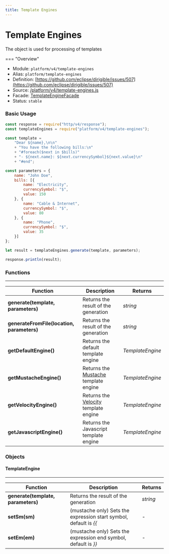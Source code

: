 ```yaml
---
title: Template Engines
---
```


Template Engines
===

The object is used for processing of templates

=== "Overview"
- Module: `platform/v4/template-engines`
- Alias: `platform/template-engines`
- Definition: [https://github.com/eclipse/dirigible/issues/507](https://github.com/eclipse/dirigible/issues/507)
- Source: [/platform/v4/template-engines.js](https://github.com/dirigiblelabs/api-platform/blob/master/platform/v4/template-engines.js)
- Facade: [TemplateEngineFacade](https://github.com/eclipse/dirigible/blob/master/api/api-facade/api-core/src/main/java/org/eclipse/dirigible/api/v3/core/TemplateEngineFacade.java)
- Status: `stable`

### Basic Usage

```javascript
const response = require("http/v4/response");
const templateEngines = require("platform/v4/template-engines");

const template = 
    "Dear ${name},\n\n"
    + "You have the following bills:\n"
    + "#foreach($next in $bills)"
    + "- ${next.name}: ${next.currencySymbol}${next.value}\n"
    + "#end";

const parameters = {
    name: "John Doe",
    bills: [{
        name: "Electricity",
        currencySymbol: "$",
        value: 150
    }, {
        name: "Cable & Internet",
        currencySymbol: "$",
        value: 80
    }, {
        name: "Phone",
        currencySymbol: "$",
        value: 35
    }]
};

let result = templateEngines.generate(template, parameters);

response.println(result);
```


### Functions

---

Function     | Description | Returns
------------ | ----------- | --------
**generate(template, parameters)**   | Returns the result of the generation | *string*
**generateFromFile(location, parameters)**   | Returns the result of the generation | *string*
**getDefaultEngine()**   | Returns the default template engine | *TemplateEngine*
**getMustacheEngine()**   | Returns the [Mustache](https://mustache.github.io/) template engine | *TemplateEngine*
**getVelocityEngine()**   | Returns the [Velocity](https://velocity.apache.org/) template engine | *TemplateEngine*
**getJavascriptEngine()**   | Returns the Javascript template engine | *TemplateEngine*


### Objects

#### TemplateEngine

---

Function     | Description | Returns
------------ | ----------- | --------
**generate(template, parameters)**   | Returns the result of the generation | *string*
**setSm(sm)**   | (mustache only) Sets the expression start symbol, default is *\{{* | *-*
**setEm(em)**   | (mustache only) Sets the expression end symbol, default is *\}}* | *-*

